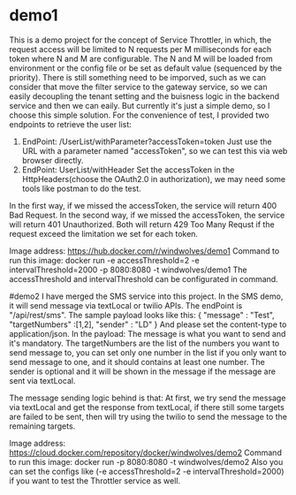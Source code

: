 # demo1
This is a demo project for the concept of Service Throttler, in which, the request access will be limited to N requests per M milliseconds for each token where N and M are configurable. The N and M will be loaded from environment or the config file or be set as default value (sequenced by the priority).
There is still something need to be imporved, such as we can consider that move the filter service to the gateway service, so we can easily decoupling the tenant setting and the buisness logic in the backend service and then we can eaily. But currently it's just a simple demo, so I choose this simple solution.
For the convenience of test, I provided two endpoints to retrieve the user list:
1. EndPoint: /UserList/withParameter?accessToken=token
  Just use the URL with a parameter named "accessToken", so we can test this via web browser directly.
2. EndPoint: UserList/withHeader
  Set the accessToken in the HttpHeaders(choose the OAuth2.0 in authorization), we may need some tools like postman to do the test.
  
In the first way, if we missed the accessToken, the service will return 400 Bad Request.
In the second way, if we missed the accessToken, the service will return 401 Unauthorized.
Both will return 429 Too Many Requst if the request exceed the limitation we set for each token.

Image address: https://hub.docker.com/r/windwolves/demo1
Command to run this image: docker run -e accessThreshold=2 -e intervalThreshold=2000 -p 8080:8080 -t windwolves/demo1
The accessThreshold and intervalThreshold can be configurated in command.

#demo2
I have merged the SMS service into this project.
In the SMS demo, it will send message via textLocal or twilio APIs. 
The endPoint is "/api/rest/sms".
The sample payload looks like this: 
{ "message" : "Test", "targetNumbers" :[1,2], "sender" : "LD" }
And please set the content-type to application/json. 
In the payload:
The message is what you want to send and it's mandatory. 
The targetNumbers are the list of the numbers you want to send message to, you can set only one number in the list if you only want to send message to one, and it should contains at least one number. 
The sender is optional and it will be shown in the message if the message are sent via textLocal.

The message sending logic behind is that: At first, we try send the message via textLocal and get the response from textLocal, if there still some targets are failed to be sent, then will try using the twilio to send the message to the remaining targets.

Image address: https://cloud.docker.com/repository/docker/windwolves/demo2
Command to run this image: docker run -p 8080:8080 -t windwolves/demo2
Also you can set the configs like (-e accessThreshold=2 -e intervalThreshold=2000) if you want to test the Throttler service as well. 

